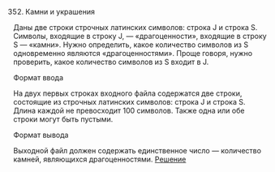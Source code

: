 352. Камни и украшения

Даны две строки строчных латинских символов: строка J и строка S. Символы, входящие в строку J, — «драгоценности», входящие в строку S — «камни». Нужно определить, какое количество символов из S одновременно являются «драгоценностями». Проще говоря, нужно проверить, какое количество символов из S входит в J.

Формат ввода

На двух первых строках входного файла содержатся две строки, состоящие из строчных латинских символов: строка J и строка S. Длина каждой не превосходит 100 символов. Также одна или обе строки могут быть пустыми.

Формат вывода

Выходной файл должен содержать единственное число — количество камней, являющихся драгоценностями.
[Решение](solution.py)